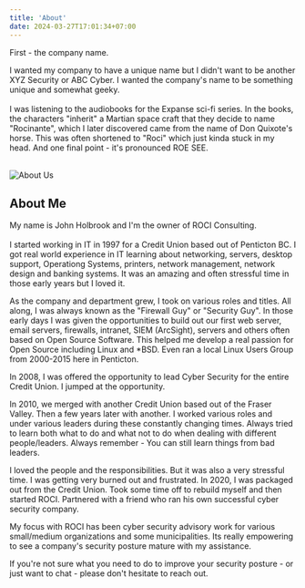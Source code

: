 ```yaml
---
title: 'About'
date: 2024-03-27T17:01:34+07:00
---
```


First - the company name. 

I wanted my company to have a unique name but I didn't want to be another XYZ Security or ABC Cyber. 
I wanted the company's name to be something unique and somewhat geeky. 
<br><br>
I was listening to the audiobooks for the Expanse sci-fi series. 
In the books, the characters "inherit" a Martian space craft that they decide to name
"Rocinante", which I later discovered came from the name of Don Quixote's horse. This was 
often shortened to "Roci" which just kinda stuck in my head. And one final point - 
it's pronounced ROE SEE. 
<br><br>

![About Us](/images/rocinante.jpg)

## About Me

My name is John Holbrook and I'm the owner of ROCI Consulting. 
<br><br>
I started working in IT in 1997 for a Credit Union based out of Penticton BC. I got real world experience in IT learning about networking, servers, desktop 
support, Operationg Systems, printers, network management, network design and banking systems. It was 
an amazing and often stressful time in those early years but I loved it. 

As the company and department grew, I took on various roles and titles. All along, I was always 
known as the "Firewall Guy" or "Security Guy". In those early days I was given the opportunities 
to build out our first web server, email servers, firewalls, intranet, SIEM (ArcSight), servers 
and others often based on Open Source Software. This helped me develop a real passion for Open 
Source including Linux and *BSD. Even ran a local Linux Users Group from 2000-2015 here in Penticton.

In 2008, I was offered the opportunity to lead Cyber Security for the entire Credit Union. I jumped at the opportunity.

In 2010, we merged with another Credit Union based out of the Fraser Valley. Then a few years
later with another. I worked various roles and under various leaders during these constantly 
changing times. Always tried to learn both what to do and what not to do when dealing with 
different people/leaders. Always remember - You can still learn things from  bad leaders. 

I loved the people and the responsibilities. But it was also a very stressful time. I was getting very burned out and frustrated. In 2020, 
I was packaged out from the Credit Union. Took some time off to rebuild myself and then started 
ROCI. Partnered with a friend who ran his own successful cyber security company. 

My focus with ROCI has been cyber security advisory work for various small/medium organizations 
and some municipalities. Its really empowering to see a company's security posture mature with 
my assistance. 

If you're not sure what you need to do to improve your security posture - or just want to chat - 
please don't hesitate to reach out.


